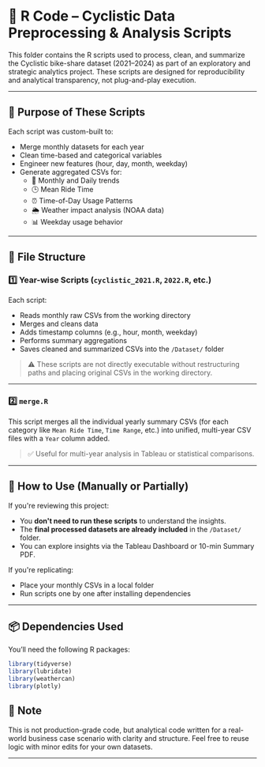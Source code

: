 # 📂 R Code – Cyclistic Data Preprocessing & Analysis Scripts

This folder contains the R scripts used to process, clean, and summarize the Cyclistic bike-share dataset (2021–2024) as part of an exploratory and strategic analytics project. These scripts are designed for reproducibility and analytical transparency, not plug-and-play execution.

---

## 📌 Purpose of These Scripts

Each script was custom-built to:

- Merge monthly datasets for each year
- Clean time-based and categorical variables
- Engineer new features (hour, day, month, weekday)
- Generate aggregated CSVs for:
  - 📆 Monthly and Daily trends
  - 🕒 Mean Ride Time
  - ⏰ Time-of-Day Usage Patterns
  - 🌦 Weather impact analysis (NOAA data)
  - 📊 Weekday usage behavior

---

## 📁 File Structure

### 1️⃣ **Year-wise Scripts** (`cyclistic_2021.R`, `2022.R`, etc.)
Each script:
- Reads monthly raw CSVs from the working directory
- Merges and cleans data
- Adds timestamp columns (e.g., hour, month, weekday)
- Performs summary aggregations
- Saves cleaned and summarized CSVs into the `/Dataset/` folder

> ⚠ These scripts are not directly executable without restructuring paths and placing original CSVs in the working directory.

---

### 2️⃣ **`merge.R`**
This script merges all the individual yearly summary CSVs (for each category like `Mean Ride Time`, `Time Range`, etc.) into unified, multi-year CSV files with a `Year` column added.

> ✅ Useful for multi-year analysis in Tableau or statistical comparisons.

---

## 🧠 How to Use (Manually or Partially)

If you're reviewing this project:
- You **don't need to run these scripts** to understand the insights.
- The **final processed datasets are already included** in the `/Dataset/` folder.
- You can explore insights via the Tableau Dashboard or 10-min Summary PDF.

If you're replicating:
- Place your monthly CSVs in a local folder
- Run scripts one by one after installing dependencies

---

## 📦 Dependencies Used

You’ll need the following R packages:

```r
library(tidyverse)
library(lubridate)
library(weathercan)
library(plotly)
```

## 📌 Note
This is not production-grade code, but analytical code written for a real-world business case scenario with clarity and structure. Feel free to reuse logic with minor edits for your own datasets.

---
